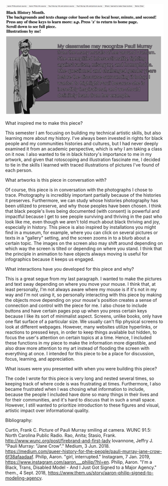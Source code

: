 ![alt text](images/exampleimage.png)

What inspired me to make this piece?

This semester I am focusing on building my technical artistic skills, but also learning more about my history.
I've always been invested in rights for black people and my communities histories and cultures, but I had never deeply
examined it from an academic perspective, which is why I am taking a class on it now. I also wanted to tie in black
history's importance to me in my artwork, and given that rotoscoping and illustration fascinate me, I decided to tie
in the skills I learned with traced illustrations of pictures I've found of each person.

What artworks is this piece in conversation with?

Of course, this piece is in conversation with the photographs I chose to trace. Photography is incredibly important
partially because of the histories it preserves. Furthermore, we can study whose histories photography has been 
utilized to preserve, and why those peoples have been chosen. I think that black people's lives being documented
(with consent) is powerful and impactful because I get to see people surviving and thriving in the past who look
like me, even though we aren't told much about black thriving and joy, especially in history. 
This piece is also inspired by installations you might find in a museum, for example, where you can click on several
pictures or texts in a "gallery" setting, and the screen zooms in to a blurb about a certain topic. The images on 
the screen also may shift around depending on which way the screen is tilted or depending on where you stand. I think
that the principle in animation to have objects always moving is useful for infographics because it keeps us 
engaged. 

What interactions have you developed for this piece and why?

This is a great segue from my last paragraph. I wanted to make the pictures and text sway depending on where you 
move your mouse. I think that, at least personally, I'm not always aware where my mouse is if it's not in my way and
I'm not using it, so personally interacting with this piece by making the objects move depending on your mouse's 
position creates a sense of connection and control with the piece for me. I also chose to include buttons and have
certain pages pop up when you press certain keys because I like its sort of minimalist aspect. Screens, unlike books,
only have one flat surface of a particular size. We usually can't flip physical screens to look at different webpages.
However, many websites utilize hyperlinks, or reactions to pressed keys, in order to keep things available but hidden,
to focus the user's attention on certain topics at a time. Hence, I included these functions in my piece to make the
information more digestible, and also draw more attention to my art instead of flooding the screen with everything at
once. I intended for this piece to be a place for discussion, focus, learning, and appreciation. 

What issues were you presented with when you were building this piece?

The code I wrote for this piece is very long and nested several times, so keeping track of where code is was 
frustrating at times. Furthermore, I also became frustrated when I was chosing what information to include, because
the people I included have done so many things in their lives and for their communities, and it's hard to discuss that
in such a small space. However, I still wanted to prioritize introduction to these figures and visual, artistic 
impact over informational quality. 

Bibliography:

Curtin, Frank C. Picture of Pauli Murray smiling at camera. WUNC 91.5: North Carolina Public Radio. Rao, Anita; Stasio, Frank. http://www.wunc.org/post/firebrand-and-first-lady
Iovannone, Jeffry J. "Pauli Murray: "Jane Crow"." Medium, 3 Jun. 2018. https://medium.com/queer-history-for-the-people/pauli-murray-jane-crow-6f38afaadaaf.
Philip, Aaron. "girl, interrupted." Instagram, 7 Jan. 2019, https://www.instagram.com/aaron___philip/?hl=en.
Philip, Aaron. "I'm a Black, Trans, Disabled Model - And I Just Got Signed to a Major Agency." them., 4 Sept. 2018, https://www.them.us/story/aaron-philip-signed-to-modeling-agency.